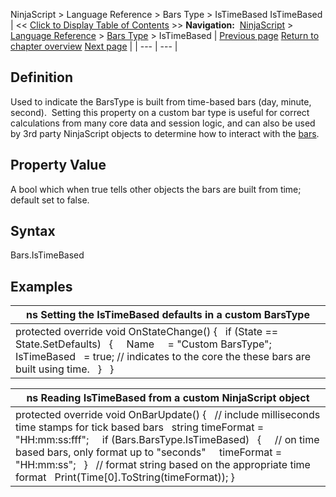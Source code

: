﻿
NinjaScript \> Language Reference \> Bars Type \> IsTimeBased
IsTimeBased
| \<\< [Click to Display Table of Contents](barstype_istimebased.md) \>\> **Navigation:**     [NinjaScript](ninjascript-1.md) \> [Language Reference](language_reference_wip-1.md) \> [Bars Type](bars_type-1.md) \> IsTimeBased | [Previous page](isremovelastbarsupported-1.md) [Return to chapter overview](bars_type-1.md) [Next page](ondatapoint-1.md) |
| --- | --- |
## Definition
Used to indicate the BarsType is built from time\-based bars (day, minute, second).  Setting this property on a custom bar type is useful for correct calculations from many core data and session logic, and can also be used by 3rd party NinjaScript objects to determine how to interact with the [bars](bars-1.md).
 
## Property Value
A bool which when true tells other objects the bars are built from time; default set to false.
 
## Syntax
Bars.IsTimeBased
 
## Examples
| ns Setting the IsTimeBased defaults in a custom BarsType |
| --- |
| protected override void OnStateChange() {    if (State \=\= State.SetDefaults)    {      Name     \= "Custom BarsType";      IsTimeBased   \= true; // indicates to the core the these bars are built using time.    }    } |

| ns Reading IsTimeBased from a custom NinjaScript object |
| --- |
| protected override void OnBarUpdate() {    // include milliseconds time stamps for tick based bars    string timeFormat \= "HH:mm:ss:fff";      if (Bars.BarsType.IsTimeBased)    {      // on time based bars, only format up to "seconds"      timeFormat \= "HH:mm:ss";    }    // format string based on the appropriate time format    Print(Time\[0].ToString(timeFormat)); } |

